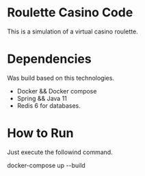 # Roulette Casino Code
This is a simulation of a virtual casino roulette.

# Dependencies
Was build based on this technologies.

- Docker && Docker compose
- Spring && Java 11
- Redis 6 for databases.

# How to Run
Just execute the followind command.

docker-compose up --build

